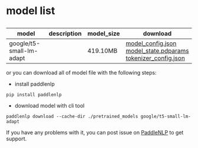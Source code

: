 #  model list

##  

| model  | description | model_size  | download         |
| --- | --- | --- | --- |
|google/t5-small-lm-adapt|  | 419.10MB | [model_config.json](https://bj.bcebos.com/paddlenlp/models/community/google/t5-small-lm-adapt/model_config.json)<br>[model_state.pdparams](https://bj.bcebos.com/paddlenlp/models/community/google/t5-small-lm-adapt/model_state.pdparams)<br>[tokenizer_config.json](https://bj.bcebos.com/paddlenlp/models/community/google/t5-small-lm-adapt/tokenizer_config.json) |

or you can download all of model file with the following steps:

* install paddlenlp

```shell
pip install paddlenlp
```

* download model with cli tool

```shell
paddlenlp download --cache-dir ./pretrained_models google/t5-small-lm-adapt
```

If you have any problems with it, you can post issue on [PaddleNLP](https://github.com/PaddlePaddle/PaddleNLP) to get support.
